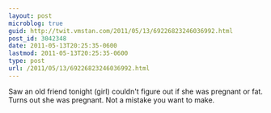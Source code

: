 ```yaml
---
layout: post
microblog: true
guid: http://twit.vmstan.com/2011/05/13/69226823246036992.html
post_id: 3042348
date: 2011-05-13T20:25:35-0600
lastmod: 2011-05-13T20:25:35-0600
type: post
url: /2011/05/13/69226823246036992.html
---
```

Saw an old friend tonight (girl) couldn't figure out if she was pregnant or fat. Turns out she was pregnant. Not a mistake you want to make.
